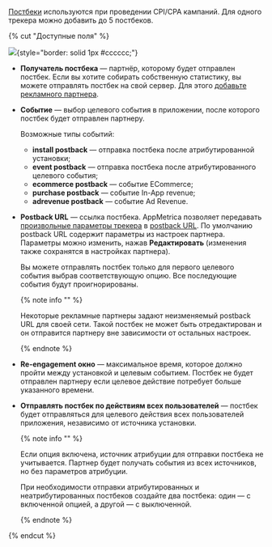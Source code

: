 [Постбеки](*Постбеки) используются при проведении CPI/CPA кампаний. Для одного трекера можно добавить до 5 постбеков.

{% cut "Доступные поля" %}

![](../../../_images/postback-desc-{{locale}}.png){style="border: solid 1px #cccccc;"}

- **Получатель постбека** — партнёр, которому будет отправлен постбек.
    Если вы хотите собирать собственную статистику, вы можете отправлять постбек на свой сервер. Для этого [добавьте рекламного партнера](../add-partner.md).

- **Событие** — выбор целевого события в приложении, после которого постбек будет отправлен партнеру.

    Возможные типы событий:
    - **install postback** — отправка постбека после атрибутированной установки;
    - **event postback** — отправка постбека после атрибутированного целевого события;
    - **ecommerce postback** — событие ECommerce;
    - **purchase postback** — событие In-App revenue;
    - **adrevenue postback** — событие Ad Revenue.

- **Postback URL** — ссылка постбека. AppMetrica позволяет передавать [произвольные параметры трекера](../postback-specification.md) в [postback URL](*PostbackURL). По умолчанию postback URL содержит параметры из настроек партнера. Параметры можно изменить, нажав **Редактировать** (изменения также сохранятся в настройках партнера).

    Вы можете отправлять постбек только для первого целевого события выбрав соответствующую опцию. Все последующие события будут проигнорированы.

    {% note info "" %}

    Некоторые рекламные партнеры задают неизменяемый postback URL для своей сети. Такой постбек не может быть отредактирован и он отправится партнеру вне зависимости от остальных настроек.

    {% endnote %}

- **Re-engagement окно** — максимальное время, которое должно пройти между установкой и целевым событием. Постбек не будет отправлен партнеру если целевое действие потребует больше указанного времени.
- **Отправлять постбек по действиям всех пользователей** — постбек будет отправляться для целевого действия всех пользователей приложения, независимо от источника установки.

   {% note info "" %}

   Если опция включена, источник атрибуции для отправки постбека не учитывается. Партнер будет получать события из всех источников, но без параметров атрибуции.

   При необходимости отправки атрибутированных и неатрибутированных постбеков создайте два постбека: один — с включенной опцией, а другой — с выключенной.

   {% endnote %}

{% endcut %}
